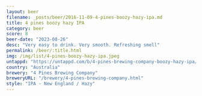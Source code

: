 ```yaml
---
layout: beer
filename: _posts/beer/2016-11-09-4-pines-boozy-hazy-ipa.md
title: 4 pines boozy hazy IPA
category: beer
score: 8
beer-date: "2023-08-26"
desc: "Very easy to drink. Very smooth. Refreshing smell"
permalink: /beer/:title.html
img: /img/list/4-pines-boozy-hazy-ipa.jpeg
untappd: "https://untappd.com/b/4-pines-brewing-company-boozy-hazy-ipa/5259761"
country: "Australia"
brewery: "4 Pines Brewing Company"
breweryURL: "/brewery/4-pines-brewing-company.html"
style: "IPA - New England / Hazy"
---
```

